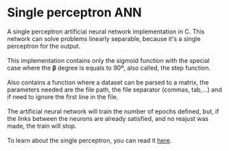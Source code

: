 # Single perceptron ANN

A single perceptron artificial neural network implementation in C. This network can solve problems linearly separable, because 
it's a single perceptron for the output.
<br><br>
This implementation contains only the sigmoid function with the special case where the <b>β</b> degree is equals to 90º, 
also called, the step function.
<br><br>
Also contains a function where a dataset can be parsed to a matrix, the parameters needed are the file path, the file separator
(commas, tab,...) and if need to ignore the first line in the file.
<br><br>
The artificial neural network will train the number of epochs defined, but, if the links between the neurons are already
satisfied, and no reajust was made, the train will stop.
<br><br>
To learn about the single perceptron, you can read it 
<a href="http://computing.dcu.ie/~humphrys/Notes/Neural/single.neural.html">here</a>.

